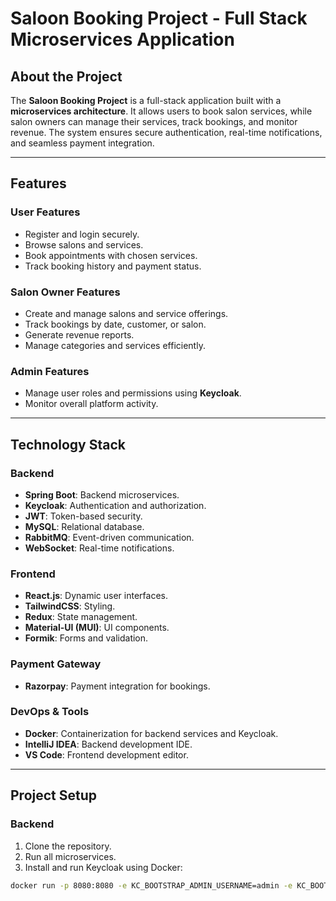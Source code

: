 # Saloon Booking Project - Full Stack Microservices Application

## About the Project
The **Saloon Booking Project** is a full-stack application built with a **microservices architecture**. It allows users to book salon services, while salon owners can manage their services, track bookings, and monitor revenue. The system ensures secure authentication, real-time notifications, and seamless payment integration.

---

## Features

### User Features
- Register and login securely.
- Browse salons and services.
- Book appointments with chosen services.
- Track booking history and payment status.

### Salon Owner Features
- Create and manage salons and service offerings.
- Track bookings by date, customer, or salon.
- Generate revenue reports.
- Manage categories and services efficiently.

### Admin Features
- Manage user roles and permissions using **Keycloak**.
- Monitor overall platform activity.

---

## Technology Stack

### Backend
- **Spring Boot**: Backend microservices.
- **Keycloak**: Authentication and authorization.
- **JWT**: Token-based security.
- **MySQL**: Relational database.
- **RabbitMQ**: Event-driven communication.
- **WebSocket**: Real-time notifications.

### Frontend
- **React.js**: Dynamic user interfaces.
- **TailwindCSS**: Styling.
- **Redux**: State management.
- **Material-UI (MUI)**: UI components.
- **Formik**: Forms and validation.

### Payment Gateway
- **Razorpay**: Payment integration for bookings.

### DevOps & Tools
- **Docker**: Containerization for backend services and Keycloak.
- **IntelliJ IDEA**: Backend development IDE.
- **VS Code**: Frontend development editor.

---

## Project Setup

### Backend
1. Clone the repository.
2. Run all microservices.
3. Install and run Keycloak using Docker:

```bash
docker run -p 8080:8080 -e KC_BOOTSTRAP_ADMIN_USERNAME=admin -e KC_BOOTSTRAP_ADMIN_PASSWORD=admin quay.io/keycloak/keycloak:26.1.0 start-dev
